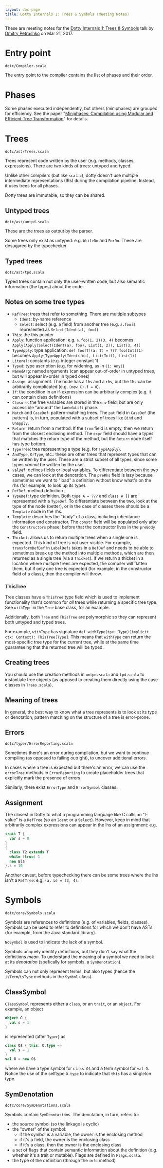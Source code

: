 ```yaml
---
layout: doc-page
title: Dotty Internals 1: Trees & Symbols (Meeting Notes)
---
```


These are meeting notes for the [Dotty Internals 1: Trees & Symbols](https://www.youtube.com/watch?v=yYd-zuDd3S8) talk by [Dmitry Petrashko](http://twitter.com/darkdimius) on Mar 21, 2017.

# Entry point
`dotc/Compiler.scala`

The entry point to the compiler contains the list of phases and their order.

# Phases

Some phases executed independently, but others (miniphases) are grouped for efficiency.
See the paper "[Miniphases: Compilation using Modular and Efficient Tree Transformation](https://infoscience.epfl.ch/record/228518/files/paper.pdf)" for details.

# Trees
`dotc/ast/Trees.scala`

Trees represent code written by the user (e.g. methods, classes, expressions). There are two kinds of trees: untyped and typed.

Unlike other compilers (but like `scalac`), dotty doesn't use multiple intermediate representations (IRs) during the compilation pipeline. Instead, it uses trees for all phases.

Dotty trees are immutable, so they can be shared.

## Untyped trees
`dotc/ast/untpd.scala`

These are the trees as output by the parser.

Some trees only exist as untyped: e.g. `WhileDo` and `ForDo`. These are desugared by the typechecker.

## Typed trees
`dotc/ast/tpd.scala`

Typed trees contain not only the user-written code, but also semantic information (the types) about the code.

## Notes on some tree types

  * `RefTree`: trees that refer to something. There are multiple subtypes
    - `Ident`: by-name reference
    - `Select`: select (e.g. a field) from another tree (e.g. `a.foo` is represented as `Select(Ident(a), foo)`)
  * `This`: the this pointer
  * `Apply`: function application: e.g. `a.foo(1, 2)(3, 4)` becomes `Apply(Apply(Select(Ident(a), foo), List(1, 2)), List(3, 4))`
  * `TypeApply`: type application: `def foo[T](a: T) = ??? foo[Int](1)` becomes `Apply(TypeApply(Ident(foo), List(Int)), List(1))`
  * `Literal`: constants (e.g. integer constant 1)
  * `Typed`: type ascription (e.g. for widening, as in `(1: Any)`)
  * `NamedArg`: named arguments (can appear out-of-order in untyped trees, but will appear in-order in typed ones)
  * `Assign`: assignment. The node has a `lhs` and a `rhs`, but the `lhs` can be arbitrarily complicated (e.g. `(new C).f = 0`).
  * `If`: the condition in an if-expression can be arbitrarily complex (e.g. it can contain class definitions)
  * `Closure`: the free variables are stored in the `env` field, but are only accessible "around" the `LambdaLift` phase.
  * `Match` and `CaseDef`: pattern-matching trees. The `pat` field in `CaseDef` (the pattern) is, in turn, populated with a subset of trees like `Bind` and `Unapply`.
  * `Return`: return from a method. If the `from` field is empty, then we return from the closest enclosing method.
     The `expr` field should have a types that matches the return type of the method, but the `Return` node itself has type bottom.
  * `TypeTree`: tree representing a type (e.g. for `TypeApply`).
  * `AndType`, `OrType`, etc.: these are other trees that represent types that can be written by the user. These are a strict subset of all types, since
    some types *cannot* be written by the user.
  * `ValDef`: defines fields or local variables. To differentiate between the two cases, we can look at the denotation.
    The `preRhs` field is lazy because sometimes we want to "load" a definition without know what's on the rhs (for example, to look up its type).
  * `DefDef`: method definition.
  * `TypeDef`: type definition. Both `type A = ???` and `class A {}` are represented with a `TypeDef`. To differentiate between the two, look at the type of the node (better), or in the case of classes there should be a `Template` node in the rhs.
  * `Template`: describes the "body" of a class, including inheritance information and constructor. The `constr` field will be populated only after the `Constructors` phase; before that the constructor lives in the `preBody` field.
  * `Thicket`: allows us to return multiple trees when a single one is expected. This kind of tree is not user-visible.
    For example, `transformDefDef` in `LabelDefs` takes in a `DefDef` and needs to be able to sometimes break up the method into multiple methods, which are then returned as a single tree (via a `Thicket`). If we return a thicket in a location where multiple trees are expected, the compiler will flatten them, but if only one tree is expected (for example, in the constructor field of a class), then the compiler will throw.

### ThisTree

Tree classes have a `ThisTree` type field which is used to implement functionality that's common for *all* trees while returning
a specific tree type. See `withType` in the `Tree` base class, for an example.

Additionally, both `Tree` and `ThisTree` are polymorphic so they can represent both untyped and typed trees.

For example, `withType` has signature `def withType(tpe: Type)(implicit ctx: Context): ThisTree[Type]`.
This means that `withType` can return the most-specific tree type for the current tree, while at the same time guaranteeing that
the returned tree will be typed.

## Creating trees

You should use the creation methods in `untpd.scala` and `tpd.scala` to instantiate tree objects (as opposed to
creating them directly using the case classes in `Trees.scala`).

## Meaning of trees

In general, the best way to know what a tree represents is to look at its type or denotation; pattern matching
on the structure of a tree is error-prone.

## Errors
`dotc/typer/ErrorReporting.scala`

Sometimes there's an error during compilation, but we want to continue compiling (as opposed to failing outright), to
uncover additional errors.

In cases where a tree is expected but there's an error, we can use the `errorTree` methods in `ErrorReporting` to create
placeholder trees that explicitly mark the presence of errors.

Similarly, there exist `ErrorType` and `ErrorSymbol` classes.

## Assignment

The closest in Dotty to what a programming language like C calls an "l-value" is a `RefTree` (so an `Ident` or a `Select`).
However, keep in mind that arbitrarily complex expressions can appear in the lhs of an assignment: e.g.
```scala
trait T {
  var s = 0
}
{
  class T2 extends T
  while (true) 1
  new Bla
}.s = 10
```
Another caveat, before typechecking there can be some trees where the lhs isn't a `RefTree`: e.g. `(a, b) = (3, 4)`.

# Symbols
`dotc/core/Symbols.scala`

Symbols are references to definitions (e.g. of variables, fields, classes). Symbols can be used to refer to definitions for which we don't have ASTs (for example, from the Java standard library).

`NoSymbol` is used to indicate the lack of a symbol.

Symbols uniquely identify definitions, but they don't say what the definitions *mean*. To understand the meaning of a symbol
we need to look at its *denotation* (spefically for symbols, a `SymDenotation`).

Symbols can not only represent terms, but also types (hence the `isTerm`/`isType` methods in the `Symbol` class).

## ClassSymbol

`ClassSymbol` represents either a `class`, or an `trait`, or an `object`. For example, an object
```scala
object O {
  val s = 1
}
```
is represented (after `Typer`) as
```scala
class O$ { this: O.type =>
  val s = 1
}
val O = new O$
```
where we have a type symbol for `class O$` and a term symbol for `val O`. Notice the use of the selftype `O.type` to indicate that `this` has a singleton type.

## SymDenotation
`dotc/core/SymDenotations.scala`

Symbols contain `SymDenotation`s. The denotation, in turn, refers to:

  * the source symbol (so the linkage is cyclic)
  * the "owner" of the symbol:
    - if the symbol is a variable, the owner is the enclosing method
    - if it's a field, the owner is the enclosing class
    - if it's a class, then the owner is the enclosing class
  * a set of flags that contain semantic information about the definition (e.g. whether it's a trait or mutable). Flags are defined in `Flags.scala`.
  * the type of the definition (through the `info` method)
